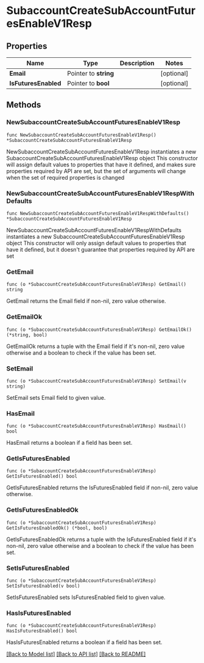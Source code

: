 # SubaccountCreateSubAccountFuturesEnableV1Resp

## Properties

Name | Type | Description | Notes
------------ | ------------- | ------------- | -------------
**Email** | Pointer to **string** |  | [optional] 
**IsFuturesEnabled** | Pointer to **bool** |  | [optional] 

## Methods

### NewSubaccountCreateSubAccountFuturesEnableV1Resp

`func NewSubaccountCreateSubAccountFuturesEnableV1Resp() *SubaccountCreateSubAccountFuturesEnableV1Resp`

NewSubaccountCreateSubAccountFuturesEnableV1Resp instantiates a new SubaccountCreateSubAccountFuturesEnableV1Resp object
This constructor will assign default values to properties that have it defined,
and makes sure properties required by API are set, but the set of arguments
will change when the set of required properties is changed

### NewSubaccountCreateSubAccountFuturesEnableV1RespWithDefaults

`func NewSubaccountCreateSubAccountFuturesEnableV1RespWithDefaults() *SubaccountCreateSubAccountFuturesEnableV1Resp`

NewSubaccountCreateSubAccountFuturesEnableV1RespWithDefaults instantiates a new SubaccountCreateSubAccountFuturesEnableV1Resp object
This constructor will only assign default values to properties that have it defined,
but it doesn't guarantee that properties required by API are set

### GetEmail

`func (o *SubaccountCreateSubAccountFuturesEnableV1Resp) GetEmail() string`

GetEmail returns the Email field if non-nil, zero value otherwise.

### GetEmailOk

`func (o *SubaccountCreateSubAccountFuturesEnableV1Resp) GetEmailOk() (*string, bool)`

GetEmailOk returns a tuple with the Email field if it's non-nil, zero value otherwise
and a boolean to check if the value has been set.

### SetEmail

`func (o *SubaccountCreateSubAccountFuturesEnableV1Resp) SetEmail(v string)`

SetEmail sets Email field to given value.

### HasEmail

`func (o *SubaccountCreateSubAccountFuturesEnableV1Resp) HasEmail() bool`

HasEmail returns a boolean if a field has been set.

### GetIsFuturesEnabled

`func (o *SubaccountCreateSubAccountFuturesEnableV1Resp) GetIsFuturesEnabled() bool`

GetIsFuturesEnabled returns the IsFuturesEnabled field if non-nil, zero value otherwise.

### GetIsFuturesEnabledOk

`func (o *SubaccountCreateSubAccountFuturesEnableV1Resp) GetIsFuturesEnabledOk() (*bool, bool)`

GetIsFuturesEnabledOk returns a tuple with the IsFuturesEnabled field if it's non-nil, zero value otherwise
and a boolean to check if the value has been set.

### SetIsFuturesEnabled

`func (o *SubaccountCreateSubAccountFuturesEnableV1Resp) SetIsFuturesEnabled(v bool)`

SetIsFuturesEnabled sets IsFuturesEnabled field to given value.

### HasIsFuturesEnabled

`func (o *SubaccountCreateSubAccountFuturesEnableV1Resp) HasIsFuturesEnabled() bool`

HasIsFuturesEnabled returns a boolean if a field has been set.


[[Back to Model list]](../README.md#documentation-for-models) [[Back to API list]](../README.md#documentation-for-api-endpoints) [[Back to README]](../README.md)


